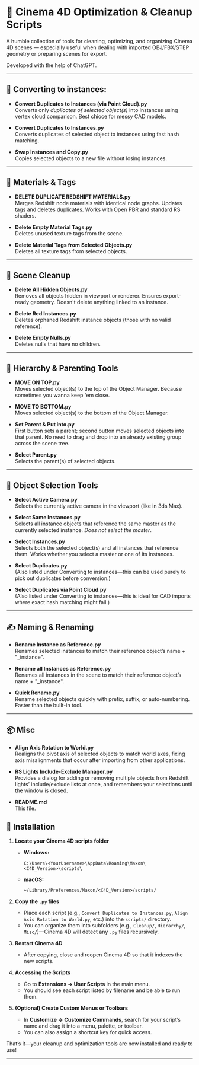 # 🧰 Cinema 4D Optimization & Cleanup Scripts

A humble collection of tools for cleaning, optimizing, and organizing Cinema 4D scenes — especially useful when dealing with imported OBJ/FBX/STEP geometry or preparing scenes for export.

Developed with the help of ChatGPT.

---

## 🔄 Converting to instances:

- **Convert Duplicates to Instances (via Point Cloud).py**  
  Converts only *duplicates of selected object(s)* into instances using vertex cloud comparison. Best chioce for messy CAD models.

- **Convert Duplicates to Instances.py**  
  Converts duplicates of selected object to instances using fast hash matching.

- **Swap Instances and Copy.py**  
  Copies selected objects to a new file without losing instances.

---

## 🎨 Materials & Tags

- **DELETE DUPLICATE REDSHIFT MATERIALS.py**  
  Merges Redshift node materials with identical node graphs. Updates tags and deletes duplicates. Works with Open PBR and standard RS shaders.

- **Delete Empty Material Tags.py**  
  Deletes unused texture tags from the scene.

- **Delete Material Tags from Selected Objects.py**  
  Deletes all texture tags from selected objects.

---

## 🧼 Scene Cleanup

- **Delete All Hidden Objects.py**  
  Removes all objects hidden in viewport or renderer. Ensures export-ready geometry. Doesn't delete anything linked to an instance.

- **Delete Red Instances.py**  
  Deletes orphaned Redshift instance objects (those with no valid reference).

- **Delete Empty Nulls.py**  
  Deletes nulls that have no children.

---

## 🧠 Hierarchy & Parenting Tools

- **MOVE ON TOP.py**  
  Moves selected object(s) to the top of the Object Manager. Because sometimes you wanna keep 'em close.

- **MOVE TO BOTTOM.py**  
  Moves selected object(s) to the bottom of the Object Manager.

- **Set Parent & Put into.py**  
  First button sets a parent; second button moves selected objects into that parent. No need to drag and drop into an already existing group across the scene tree.

- **Select Parent.py**  
  Selects the parent(s) of selected objects.

---

## 🧭 Object Selection Tools

- **Select Active Camera.py**  
  Selects the currently active camera in the viewport (like in 3ds Max).

- **Select Same Instances.py**  
  Selects all instance objects that reference the same master as the currently selected instance. *Does not select the master*.

- **Select Instances.py**  
  Selects both the selected object(s) and all instances that reference them. Works whether you select a master or one of its instances.

- **Select Duplicates.py**  
  (Also listed under Converting to instances—this can be used purely to pick out duplicates before conversion.)

- **Select Duplicates via Point Cloud.py**  
  (Also listed under Converting to instances—this is ideal for CAD imports where exact hash matching might fail.)

---

## ✍️ Naming & Renaming

- **Rename Instance as Reference.py**  
  Renames selected instances to match their reference object’s name + "_instance".

- **Rename all Instances as Reference.py**  
  Renames all instances in the scene to match their reference object’s name + "_instance".

- **Quick Rename.py**  
  Rename selected objects quickly with prefix, suffix, or auto-numbering. Faster than the built-in tool.

---

## 📦 Misc

- **Align Axis Rotation to World.py**  
  Realigns the pivot axis of selected objects to match world axes, fixing axis misalignments that occur after importing from other applications.

- **RS Lights Include-Exclude Manager.py**  
  Provides a dialog for adding or removing multiple objects from Redshift lights’ include/exclude lists at once, and remembers your selections until the window is closed.

- **README.md**  
  This file.
  

## 🚀 Installation

1. **Locate your Cinema 4D scripts folder**

   * **Windows:**
     ```
     C:\Users\<YourUsername>\AppData\Roaming\Maxon\<C4D_Version>\scripts\
     ```
   * **macOS:**
     ```
     ~/Library/Preferences/Maxon/<C4D_Version>/scripts/
     ```

2. **Copy the `.py` files**

   * Place each script (e.g., `Convert Duplicates to Instances.py`, `Align Axis Rotation to World.py`, etc.) into the `scripts/` directory.
   * You can organize them into subfolders (e.g., `Cleanup/`, `Hierarchy/`, `Misc/`)—Cinema 4D will detect any `.py` files recursively.

3. **Restart Cinema 4D**

   * After copying, close and reopen Cinema 4D so that it indexes the new scripts.

4. **Accessing the Scripts**

   * Go to **Extensions → User Scripts** in the main menu.
   * You should see each script listed by filename and be able to run them.

5. **(Optional) Create Custom Menus or Toolbars**

   * In **Customize → Customize Commands**, search for your script’s name and drag it into a menu, palette, or toolbar.
   * You can also assign a shortcut key for quick access.

That’s it—your cleanup and optimization tools are now installed and ready to use!

---
